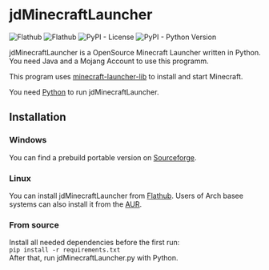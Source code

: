 # jdMinecraftLauncher

![Flathub](https://img.shields.io/flathub/downloads/page.codeberg.JakobDev.jdMinecraftLauncher)
![Flathub](https://img.shields.io/flathub/v/page.codeberg.JakobDev.jdMinecraftLauncher)
![PyPI - License](https://img.shields.io/pypi/l/jdMinecraftLauncher)
![PyPI - Python Version](https://img.shields.io/pypi/pyversions/jdMinecraftLauncher)

jdMinecraftLauncher is a OpenSource Minecraft Launcher written in Python. You need Java and a Mojang Account to use this programm.

This program uses [minecraft-launcher-lib](https://pypi.org/project/minecraft-launcher-lib) to install and start Minecraft.

You need [Python](https://www.python.org/) to run jdMinecraftLauncher.

## Installation
### Windows
You can find a prebuild portable version on [Sourceforge](https://sourceforge.net/projects/jdminecraftlauncher).

### Linux
You can install jdMinecraftLauncher from [Flathub](https://flathub.org/apps/details/com.gitlab.JakobDev.jdMinecraftLauncher). Users of Arch basee systems can also install it from the [AUR](https://aur.archlinux.org/packages/jdminecraftlauncher).

### From source
Install all needed dependencies before the first run:  
`pip install -r requirements.txt`  
After that, run jdMinecraftLauncher.py with Python.
